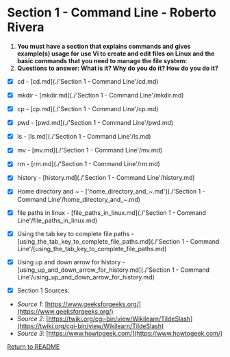 # Section 1 - Command Line - Roberto Rivera
1. **You must have a section that explains commands and gives example(s) usage for use Vi to create and edit files on Linux and the basic commands that you need to manage the file system:**
2. **Questions to answer: What is it? Why do you do it? How do you do it?**

- [x] cd - [cd.md](./'Section 1 - Command Line'/cd.md)
- [x] mkdir - [mkdir.md](./'Section 1 - Command Line'/mkdir.md)
- [x] cp - [cp.md](./'Section 1 - Command Line'/cp.md)
- [x] pwd - [pwd.md](./'Section 1 - Command Line'/pwd.md)
- [x] ls - [ls.md](./'Section 1 - Command Line'/ls.md)
- [x] mv - [mv.md](./'Section 1 - Command Line'/mv.md)
- [x] rm - [rm.md](./'Section 1 - Command Line'/rm.md)
- [x] history - [history.md](./'Section 1 - Command Line'/history.md)
- [x] Home directory and ~ - ['home_directory_and_~.md'](./'Section 1 - Command Line'/home_directory_and_~.md)
- [x] file paths in linux - [file_paths_in_linux.md](./'Section 1 - Command Line'/file_paths_in_linux.md)
- [x] Using the tab key to complete file paths - [using_the_tab_key_to_complete_file_paths.md](./'Section 1 - Command Line'/[using_the_tab_key_to_complete_file_paths.md)
- [x] Using up and down arrow for history - [using_up_and_down_arrow_for_history.md](./'Section 1 - Command Line'/using_up_and_down_arrow_for_history.md)

- [x] Section 1 Sources: 
- *Source 1*: [https://www.geeksforgeeks.org/](https://www.geeksforgeeks.org/)
- *Source 2*: [https://twiki.org/cgi-bin/view/Wikilearn/TildeSlash](https://twiki.org/cgi-bin/view/Wikilearn/TildeSlash)
- *Source 3*: [https://www.howtogeek.com/](https://www.howtogeek.com/)

[Return to README](../README.md)
